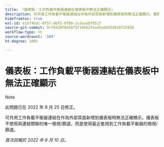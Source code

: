 ```yaml
---
title: 「儀表板：工作負載平衡器連結在儀表板中無法正確顯示」
description: 可共用工作負載平衡器連結在作為外部頁面新增到儀表板時無法正確顯示。儀表板不使用與連結關聯的唯一檢視/篩選，而是使用最近套用於工作負載平衡器的檢視/篩選。
hidefromtoc: true
exl-id: e15f4bdc-0f5f-4bf5-9700-1cdaaabf951f
source-git-commit: 9cf8430f9e5075f196b2feaa5ad4d5d618f25936
workflow-type: ht
source-wordcount: '104'
ht-degree: 100%

---
```


# 儀表板：工作負載平衡器連結在儀表板中無法正確顯示

>[!NOTE]
>
>此問題已在 2022 年 8 月 25 日修正。

可共用工作負載平衡器連結在作為外部頁面新增到儀表板時無法正確顯示。儀表板不使用與連結關聯的唯一檢視/篩選，而是使用最近套用到工作負載平衡器的檢視/篩選。

_首次回報於 2022 年 8 月 10 日。_
